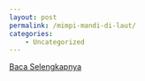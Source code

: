 ```yaml
---
layout: post
permalink: /mimpi-mandi-di-laut/
categories:
    - Uncategorized
---
```


[Baca Selengkapnya](/02)